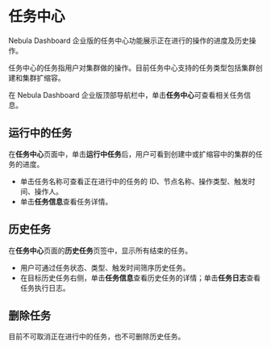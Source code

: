 # 任务中心

Nebula Dashboard 企业版的任务中心功能展示正在进行的操作的进度及历史操作。

任务中心的任务指用户对集群做的操作。目前任务中心支持的任务类型包括集群创建和集群扩缩容。

在 Nebula Dashboard 企业版顶部导航栏中，单击**任务中心**可查看相关任务信息。

## 运行中的任务

在**任务中心**页面中，单击**运行中任务**后，用户可看到创建中或扩缩容中的集群的任务的进度。

- 单击任务名称可查看正在进行中的任务的 ID、节点名称、操作类型、触发时间、操作人。
- 单击**任务信息**查看任务详情。

## 历史任务

在**任务中心**页面的**历史任务**页签中，显示所有结束的任务。

- 用户可通过任务状态、类型、触发时间筛序历史任务。
- 在目标历史任务右侧，单击**任务信息**查看历史任务的详情；单击**任务日志**查看任务执行日志。

## 删除任务

目前不可取消正在进行中的任务，也不可删除历史任务。
